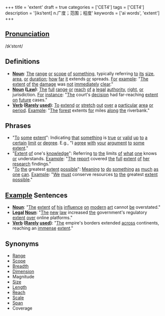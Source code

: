 +++
title = 'extent'
draft = true
categories = ['CET4']
tags = ['CET4']
description = '[iksˈtent] n.广度；范围；程度'
keywords = ['ai words', 'extent']
+++

## [Pronunciation](/post/pronunciation/)
/ɪkˈstɛnt/

## Definitions
- **[Noun](/post/noun/)**: [The](/post/the/) [range](/post/range/) [or](/post/or/) [scope](/post/scope/) [of](/post/of/) [something](/post/something/), typically referring [to](/post/to/) [its](/post/its/) [size](/post/size/), [area](/post/area/), [or](/post/or/) [duration](/post/duration/); [how](/post/how/) [far](/post/far/) [it](/post/it/) extends [or](/post/or/) spreads. [For](/post/for/) [example](/post/example/): "[The](/post/the/) [extent](/post/extent/) [of](/post/of/) [the](/post/the/) [damage](/post/damage/) was [not](/post/not/) [immediately](/post/immediately/) [clear](/post/clear/)."
- **[Noun](/post/noun/) ([Law](/post/law/))**: [The](/post/the/) [full](/post/full/) [range](/post/range/) [or](/post/or/) [reach](/post/reach/) [of](/post/of/) [a](/post/a/) [legal](/post/legal/) [authority](/post/authority/), [right](/post/right/), [or](/post/or/) jurisdiction. [For](/post/for/) [instance](/post/instance/): "[The](/post/the/) court's [decision](/post/decision/) had far-reaching [extent](/post/extent/) [on](/post/on/) [future](/post/future/) cases."
- **[Verb](/post/verb/) ([Rarely](/post/rarely/) [used](/post/used/))**: [To](/post/to/) [extend](/post/extend/) [or](/post/or/) [stretch](/post/stretch/) [out](/post/out/) [over](/post/over/) [a](/post/a/) [particular](/post/particular/) [area](/post/area/) [or](/post/or/) [period](/post/period/). [Example](/post/example/): "[The](/post/the/) [forest](/post/forest/) extents [for](/post/for/) miles [along](/post/along/) [the](/post/the/) riverbank."

## Phrases
- "[To](/post/to/) [some](/post/some/) [extent](/post/extent/)": Indicating [that](/post/that/) [something](/post/something/) is [true](/post/true/) [or](/post/or/) [valid](/post/valid/) [up](/post/up/) [to](/post/to/) [a](/post/a/) [certain](/post/certain/) [limit](/post/limit/) [or](/post/or/) [degree](/post/degree/). E.g., "I [agree](/post/agree/) [with](/post/with/) [your](/post/your/) [argument](/post/argument/) [to](/post/to/) [some](/post/some/) [extent](/post/extent/)."
- "[Extent](/post/extent/) [of](/post/of/) one's [knowledge](/post/knowledge/)": Referring [to](/post/to/) [the](/post/the/) limits [of](/post/of/) [what](/post/what/) [one](/post/one/) knows [or](/post/or/) understands. [Example](/post/example/): "[The](/post/the/) [report](/post/report/) covered [the](/post/the/) [full](/post/full/) [extent](/post/extent/) [of](/post/of/) [her](/post/her/) [research](/post/research/) findings."
- "[To](/post/to/) [the](/post/the/) greatest [extent](/post/extent/) [possible](/post/possible/)": [Meaning](/post/meaning/) [to](/post/to/) [do](/post/do/) [something](/post/something/) [as](/post/as/) [much](/post/much/) [as](/post/as/) [one](/post/one/) [can](/post/can/). [Example](/post/example/): "[We](/post/we/) [must](/post/must/) conserve resources [to](/post/to/) [the](/post/the/) greatest [extent](/post/extent/) [possible](/post/possible/)."

## [Example](/post/example/) Sentences
- **[Noun](/post/noun/)**: "[The](/post/the/) [extent](/post/extent/) [of](/post/of/) [his](/post/his/) [influence](/post/influence/) [on](/post/on/) [modern](/post/modern/) [art](/post/art/) cannot [be](/post/be/) overstated."
- **[Legal](/post/legal/) [Noun](/post/noun/)**: "[The](/post/the/) [new](/post/new/) [law](/post/law/) increased [the](/post/the/) government's regulatory [extent](/post/extent/) [over](/post/over/) online platforms."
- **[Verb](/post/verb/) ([Rarely](/post/rarely/) [used](/post/used/))**: "[The](/post/the/) empire's borders extended [across](/post/across/) continents, reaching an [immense](/post/immense/) [extent](/post/extent/)."

## Synonyms
- [Range](/post/range/)
- [Scope](/post/scope/)
- [Breadth](/post/breadth/)
- [Dimension](/post/dimension/)
- Magnitude
- [Size](/post/size/)
- [Length](/post/length/)
- [Reach](/post/reach/)
- [Scale](/post/scale/)
- [Span](/post/span/)
- Coverage
